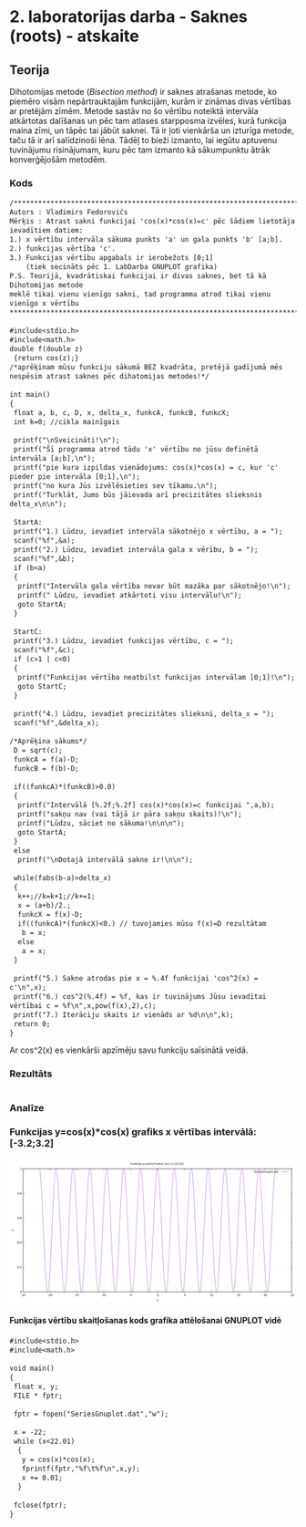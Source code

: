 # 2. laboratorijas darba - Saknes (roots) - atskaite

## Teorija
Dihotomijas metode (*Bisection method*) ir saknes atrašanas metode, ko piemēro visām nepārtrauktajām funkcijām, kurām ir zināmas divas vērtības ar pretējām zīmēm. Metode sastāv no šo vērtību noteiktā intervāla atkārtotas dalīšanas un pēc tam atlases starpposma izvēles, kurā funkcija maina zīmi, un tāpēc tai jābūt saknei. Tā ir ļoti vienkārša un izturīga metode, taču tā ir arī salīdzinoši lēna. Tādēļ to bieži izmanto, lai iegūtu aptuvenu tuvinājumu risinājumam, kuru pēc tam izmanto kā sākumpunktu ātrāk konverģējošām metodēm.  

### Kods
```
/***************************************************************************************
Autors : Vladimirs Fedorovičs
Mērķis : Atrast sakni funkcijai 'cos(x)*cos(x)=c' pēc šādiem lietotāja ievadītiem datiem:
1.) x vērtību intervāla sākuma punkts 'a' un gala punkts 'b' [a;b].
2.) funkcijas vērtība 'c'.
3.) Funkcijas vērtību apgabals ir ierobežots [0;1] 
    (tiek secināts pēc 1. LabDarba GNUPLOT grafika)
P.S. Teorijā, kvadrātiskai funkcijai ir divas saknes, bet tā kā Dihotomijas metode 
meklē tikai vienu vienīgo sakni, tad programma atrod tikai vienu vienīgo x vērtību
*****************************************************************************************/

#include<stdio.h>
#include<math.h>
double f(double z)
 {return cos(z);} 
/*aprēķinam mūsu funkciju sākumā BEZ kvadrāta, pretējā gadījumā mēs nespēsim atrast saknes pēc dihatomijas metodes!*/

int main()
{
 float a, b, c, D, x, delta_x, funkcA, funkcB, funkcX;
 int k=0; //cikla mainīgais

 printf("\nSveicināti!\n");
 printf("Šī programma atrod tādu 'x' vērtību no jūsu definētā intervāla [a;b],\n");
 printf("pie kura izpildas vienādojums: cos(x)*cos(x) = c, kur 'c' pieder pie intervāla [0;1],\n");
 printf("no kura Jūs izvēlēsieties sev tīkamu.\n");
 printf("Turklāt, Jums būs jāievada arī precizitātes slieksnis delta_x\n\n");

 StartA:
 printf("1.) Lūdzu, ievadiet intervāla sākotnējo x vērtību, a = ");
 scanf("%f",&a);
 printf("2.) Lūdzu, ievadiet intervāla gala x vērību, b = ");
 scanf("%f",&b);
 if (b<a)
 {
  printf("Intervāla gala vērtība nevar būt mazāka par sākotnējo!\n");
  printf(" Lūdzu, ievadiet atkārtoti visu intervālu!\n");
  goto StartA;
 }

 StartC:
 printf("3.) Lūdzu, ievadiet funkcijas vērtību, c = ");
 scanf("%f",&c);
 if (c>1 | c<0)
 {
  printf("Funkcijas vērtība neatbilst funkcijas intervālam [0;1]!\n");
  goto StartC;
 }

 printf("4.) Lūdzu, ievadiet precizitātes slieksni, delta_x = ");
 scanf("%f",&delta_x);

/*Aprēķina sākums*/
 D = sqrt(c);
 funkcA = f(a)-D;
 funkcB = f(b)-D;

 if((funkcA)*(funkcB)>0.0)
 {
  printf("Intervālā [%.2f;%.2f] cos(x)*cos(x)=c funkcijai ",a,b);
  printf("sakņu nav (vai tājā ir pāra sakņu skaits)!\n");
  printf("Lūdzu, sāciet no sākuma!\n\n\n");
  goto StartA;
 }
 else
  printf("\nDotajā intervālā sakne ir!\n\n");

 while(fabs(b-a)>delta_x)
 {
  k++;//k=k+1;//k+=1;
  x = (a+b)/2.;
  funkcX = f(x)-D;
  if((funkcA)*(funkcX)<0.) // tuvojamies mūsu f(x)=D rezultātam
   b = x;
  else
   a = x;
 }

 printf("5.) Sakne atrodas pie x = %.4f funkcijai 'cos^2(x) = c'\n",x);
 printf("6.) cos^2(%.4f) = %f, kas ir tuvinājums Jūsu ievadītai vērtībai c = %f\n",x,pow(f(x),2),c);
 printf("7.) Iterāciju skaits ir vienāds ar %d\n\n",k);
 return 0;
}

```
Ar cos^2(x) es vienkārši apzīmēju savu funkciju saīsinātā veidā.

### Rezultāts
```

```

### Analīze
  

### Funkcijas y=cos(x)\*cos(x) grafiks x vērtības intervālā:  \[-3.2;3.2\]  
![Funkcijas grafiks](https://github.com/MACTEP-ETF/RTR105/blob/master/darbi/LabDarbiAtskaites/series/GnuplotSeries/Funkcijas%20grafiks.png)

#### Funkcijas vērtību skaitļošanas kods grafika attēlošanai GNUPLOT vidē
```
#include<stdio.h>
#include<math.h>

void main()
{
 float x, y;
 FILE * fptr;

 fptr = fopen("SeriesGnuplot.dat","w");

 x = -22;
 while (x<22.01)
  {
   y = cos(x)*cos(x);
   fprintf(fptr,"%f\t%f\n",x,y);
   x += 0.01;
  }

 fclose(fptr);
}

```
